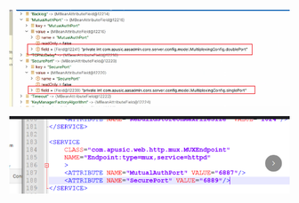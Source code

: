 ![image-20240320105253414](./imgs/image-20240320105253414.png)

![image-20240320110444823](./imgs/image-20240320110444823.png)